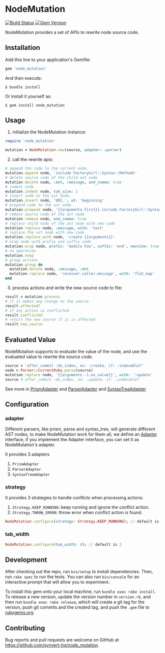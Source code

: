 # NodeMutation

[![Build Status](https://github.com/synvert-hq/node-mutation-ruby/actions/workflows/main.yml/badge.svg)](https://github.com/synvert-hq/node-mutation-ruby/actions/workflows/main.yml)
[![Gem Version](https://img.shields.io/gem/v/node_mutation.svg)](https://rubygems.org/gems/node_mutation)

NodeMutation provides a set of APIs to rewrite node source code.

## Installation

Add this line to your application's Gemfile:

```ruby
gem 'node_mutation'
```

And then execute:

    $ bundle install

Or install it yourself as:

    $ gem install node_mutation

## Usage

1. initialize the NodeMutation instance:

```ruby
require 'node_mutation'

mutation = NodeMutation.new(source, adapter: :parser)
```

2. call the rewrite apis:

```ruby
# append the code to the current node.
mutation.append node, 'include FactoryGirl::Syntax::Methods'
# delete source code of the child ast node
mutation.delete node, :dot, :message, and_comma: true
# indent code
mutation.indent node, tab_size: 1
# insert code to the ast node.
mutation.insert node, 'URI.', at: 'beginning'
# prepend code to the ast node.
mutation.prepend node, '{{arguments.first}}.include FactoryGirl::Syntax::Methods'
# remove source code of the ast node
mutation.remove node, and_comma: true
# replace child node of the ast node with new code
mutation.replace node, :message, with: 'test'
# replace the ast node with new code
mutation.replace_with node, 'create {{arguments}}'
# wrap node with prefix and suffix code
mutation.wrap node, prefix: 'module Foo', suffix: 'end', newline: true
# no operation
mutation.noop
# group actions
mutation.group do
  mutation.delete node, :message, :dot
  mutation.replace node, 'receiver.caller.message', with: 'flat_map'
end
```

3. process actions and write the new source code to file:

```ruby
result = mutation.process
# if it makes any change to the source
result.affected?
# if any action is conflicted
result.conflicted
# return the new source if it is affected
result.new_source
```

## Evaluated Value

NodeMutation supports to evaluate the value of the node, and use the evaluated value to rewrite the source code.

```ruby
source = 'after_commit :do_index, on: :create, if: :indexable?'
node = Parser::CurrentRuby.parse(source)
mutation.replace node, '{{arguments.-1.on_value}}', with: ':update'
source # after_commit :do_index, on: :update, if: :indexable?
```

See more in [PrismAdapter](https://synvert-hq.github.io/node-mutation-ruby/NodeMutation/PrismAdapter.html)
and [ParserAdapter](https://synvert-hq.github.io/node-mutation-ruby/NodeMutation/ParserAdapter.html)
and [SyntaxTreeAdapter](https://synvert-hq.github.io/node-mutation-ruby/NodeMutation/SyntaxTreeAdapter.html)

## Configuration

### adapter

Different parsers, like prism, parse and syntax_tree, will generate different AST nodes, to make NodeMutation work for them all,
we define an [Adapter](https://github.com/synvert-hq/node-mutation-ruby/blob/main/lib/node_mutation/adapter.rb) interface,
if you implement the Adapter interface, you can set it as NodeMutation's adapter.

It provides 3 adapters

1. `PrismAdapter`
2. `ParserAdapter`
3. `SyntaxTreeAdapter`

### strategy

It provides 3 strategies to handle conflicts when processing actions:

1. `Strategy.KEEP_RUNNING`: keep running and ignore the conflict action.
2. `Strategy.THROW_ERROR`: throw error when conflict action is found.

```ruby
NodeMutation.configure(strategy: Strategy.KEEP_RUNNING); // default is Strategy.THROW_ERROR
```

### tab_width

```ruby
NodeMutation.configure(tab_width: 4); // default is 2
```

## Development

After checking out the repo, run `bin/setup` to install dependencies. Then, run `rake spec` to run the tests. You can also run `bin/console` for an interactive prompt that will allow you to experiment.

To install this gem onto your local machine, run `bundle exec rake install`. To release a new version, update the version number in `version.rb`, and then run `bundle exec rake release`, which will create a git tag for the version, push git commits and the created tag, and push the `.gem` file to [rubygems.org](https://rubygems.org).

## Contributing

Bug reports and pull requests are welcome on GitHub at https://github.com/synvert-hq/node_mutation.
